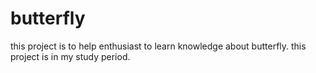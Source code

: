 # butterfly
this project is to help enthusiast to learn knowledge about butterfly.
this project is in my study period.

